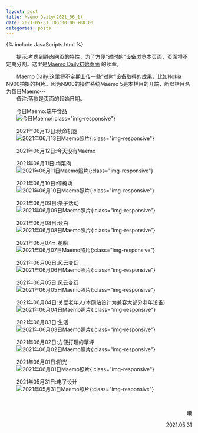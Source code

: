 ```yaml
---
layout: post
title: Maemo Daily(2021_06_1)
date: 2021-05-31 T06:00:00 +08:00
categories: posts
---
```


{% include JavaScripts.html %}

<audio src="/include/BGM/亲爱的旅人啊.mp3" autoplay loop></audio>

&emsp;&emsp;提示:考虑到静态网页的特性，为了方便"过时的"设备浏览本页面，页面将不定期分割。这里是[Maemo Daily初始页面](/posts/2021/05/11/MaemoDaily.html "Go to Maemo Daily") 的续章。  

&emsp;&emsp;Maemo Daily:这里将不定期上传一些“过时”设备取得的成果，比如Nokia N900拍摄的相片。因为N900的操作系统Maemo 5是本栏目的开端，所以栏目名为每日Maemo～  
&emsp;&emsp;备注:落款是页面的起始日期。  

&emsp;&emsp;今日Maemo:端午食品  
&emsp;&emsp;![今日Maemo](/include/MaemoDaily/Latest.jpg){:class="img-responsive"}  

&emsp;&emsp;2021年06月13日:续命机器  
&emsp;&emsp;![2021年06月13日Maemo照片](/include/MaemoDaily/2021_06_13.jpg){:class="img-responsive"}  

&emsp;&emsp;2021年06月12日:今天没有Maemo  

&emsp;&emsp;2021年06月11日:梅菜肉  
&emsp;&emsp;![2021年06月11日Maemo照片](/include/MaemoDaily/2021_06_11.jpg){:class="img-responsive"}  

&emsp;&emsp;2021年06月10日:停椅场  
&emsp;&emsp;![2021年06月10日Maemo照片](/include/MaemoDaily/2021_06_10.jpg){:class="img-responsive"}  

&emsp;&emsp;2021年06月09日:亲子活动  
&emsp;&emsp;![2021年06月09日Maemo照片](/include/MaemoDaily/2021_06_09.jpg){:class="img-responsive"}  

&emsp;&emsp;2021年06月08日:读白  
&emsp;&emsp;![2021年06月08日Maemo照片](/include/MaemoDaily/2021_06_08.jpg){:class="img-responsive"}  

&emsp;&emsp;2021年06月07日:花船  
&emsp;&emsp;![2021年06月07日Maemo照片](/include/MaemoDaily/2021_06_07.jpg){:class="img-responsive"}  

&emsp;&emsp;2021年06月06日:风云变幻  
&emsp;&emsp;![2021年06月06日Maemo照片](/include/MaemoDaily/2021_06_06.jpg){:class="img-responsive"}  

&emsp;&emsp;2021年06月05日:风云变幻  
&emsp;&emsp;![2021年06月05日Maemo照片](/include/MaemoDaily/2021_06_05.jpg){:class="img-responsive"}  

&emsp;&emsp;2021年06月04日:关爱老年人(本网站设计为兼容大部分老年设备)  
&emsp;&emsp;![2021年06月04日Maemo照片](/include/MaemoDaily/2021_06_04.jpg){:class="img-responsive"}  

&emsp;&emsp;2021年06月03日:生活  
&emsp;&emsp;![2021年06月03日Maemo照片](/include/MaemoDaily/2021_06_03.jpg){:class="img-responsive"}  

&emsp;&emsp;2021年06月02日:方便打理的草坪  
&emsp;&emsp;![2021年06月02日Maemo照片](/include/MaemoDaily/2021_06_02.jpg){:class="img-responsive"}  

&emsp;&emsp;2021年06月01日:阳光  
&emsp;&emsp;![2021年06月01日Maemo照片](/include/MaemoDaily/2021_06_01.jpg){:class="img-responsive"}  

&emsp;&emsp;2021年05月31日:电子设计  
&emsp;&emsp;![2021年05月31日Maemo照片](/include/MaemoDaily/2021_05_31.jpg){:class="img-responsive"}  

&emsp;&emsp;  
<p align="right">曦</p>
<p align="right">2021.05.31</p>
